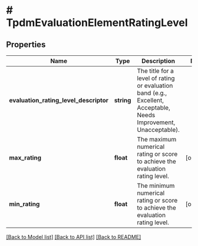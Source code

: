 # # TpdmEvaluationElementRatingLevel

## Properties

Name | Type | Description | Notes
------------ | ------------- | ------------- | -------------
**evaluation_rating_level_descriptor** | **string** | The title for a level of rating or evaluation band (e.g., Excellent, Acceptable, Needs Improvement, Unacceptable). |
**max_rating** | **float** | The maximum numerical rating or score to achieve the evaluation rating level. | [optional]
**min_rating** | **float** | The minimum numerical rating or score to achieve the evaluation rating level. | [optional]

[[Back to Model list]](../../README.md#models) [[Back to API list]](../../README.md#endpoints) [[Back to README]](../../README.md)
